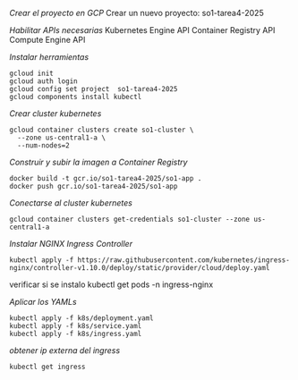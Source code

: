 
_Crear el proyecto en GCP_
Crear un nuevo proyecto: so1-tarea4-2025

_Habilitar APIs necesarias_
Kubernetes Engine API
Container Registry API
Compute Engine API

_Instalar herramientas_

```
gcloud init
gcloud auth login
gcloud config set project  so1-tarea4-2025
gcloud components install kubectl
```

_Crear cluster kubernetes_
```
gcloud container clusters create so1-cluster \
  --zone us-central1-a \
  --num-nodes=2

```
_Construir y subir la imagen a Container Registry_
```
docker build -t gcr.io/so1-tarea4-2025/so1-app .
docker push gcr.io/so1-tarea4-2025/so1-app
```
_Conectarse al cluster kubernetes_
```
gcloud container clusters get-credentials so1-cluster --zone us-central1-a
```

_Instalar NGINX Ingress Controller_
```
kubectl apply -f https://raw.githubusercontent.com/kubernetes/ingress-nginx/controller-v1.10.0/deploy/static/provider/cloud/deploy.yaml
```

verificar si se instalo
kubectl get pods -n ingress-nginx

_Aplicar los YAMLs_
```
kubectl apply -f k8s/deployment.yaml
kubectl apply -f k8s/service.yaml
kubectl apply -f k8s/ingress.yaml
```

_obtener ip externa del ingress_
```
kubectl get ingress
```

